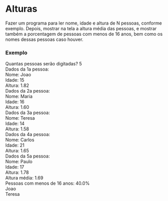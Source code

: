 # Alturas

Fazer um programa para ler nome, idade e altura de N pessoas, conforme exemplo. Depois, mostrar na
tela a altura média das pessoas, e mostrar também a porcentagem de pessoas com menos de 16 anos,
bem como os nomes dessas pessoas caso houver.

### Exemplo

Quantas pessoas serão digitadas? 5
<br>
Dados da 1a pessoa:
<br>
Nome: Joao
<br>
Idade: 15
<br>
Altura: 1.82
<br>
Dados da 2a pessoa:
<br>
Nome: Maria
<br>
Idade: 16
<br>
Altura: 1.60
<br>
Dados da 3a pessoa:
<br>
Nome: Teresa
<br>
Idade: 14
<br>
Altura: 1.58
<br>
Dados da 4a pessoa:
<br>
Nome: Carlos
<br>
Idade: 21
<br>
Altura: 1.65
<br>
Dados da 5a pessoa:
<br>
Nome: Paulo
<br>
Idade: 17
<br>
Altura: 1.78
<br>
Altura média: 1.69
<br>
Pessoas com menos de 16 anos: 40.0%
<br>
Joao
<br>
Teresa
